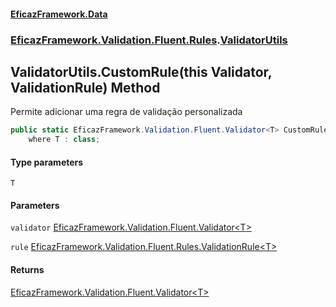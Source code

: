 #### [EficazFramework.Data](EficazFrameworkData.md 'EficazFramework Data')
### [EficazFramework.Validation.Fluent.Rules](EficazFrameworkData.md#EficazFramework.Validation.Fluent.Rules 'EficazFramework.Validation.Fluent.Rules').[ValidatorUtils](EficazFramework.Validation.Fluent.Rules/ValidatorUtils.md 'EficazFramework.Validation.Fluent.Rules.ValidatorUtils')

## ValidatorUtils.CustomRule<T>(this Validator<T>, ValidationRule<T>) Method

Permite adicionar uma regra de validação personalizada

```csharp
public static EficazFramework.Validation.Fluent.Validator<T> CustomRule<T>(this EficazFramework.Validation.Fluent.Validator<T> validator, EficazFramework.Validation.Fluent.Rules.ValidationRule<T> rule)
    where T : class;
```
#### Type parameters

<a name='EficazFramework.Validation.Fluent.Rules.ValidatorUtils.CustomRule_T_(thisEficazFramework.Validation.Fluent.Validator_T_,EficazFramework.Validation.Fluent.Rules.ValidationRule_T_).T'></a>

`T`
#### Parameters

<a name='EficazFramework.Validation.Fluent.Rules.ValidatorUtils.CustomRule_T_(thisEficazFramework.Validation.Fluent.Validator_T_,EficazFramework.Validation.Fluent.Rules.ValidationRule_T_).validator'></a>

`validator` [EficazFramework.Validation.Fluent.Validator&lt;](EficazFramework.Validation.Fluent/Validator_T_.md 'EficazFramework.Validation.Fluent.Validator<T>')[T](EficazFramework.Validation.Fluent.Rules/ValidatorUtils/CustomRule_T_(thisValidator_T_,ValidationRule_T_).md#EficazFramework.Validation.Fluent.Rules.ValidatorUtils.CustomRule_T_(thisEficazFramework.Validation.Fluent.Validator_T_,EficazFramework.Validation.Fluent.Rules.ValidationRule_T_).T 'EficazFramework.Validation.Fluent.Rules.ValidatorUtils.CustomRule<T>(this EficazFramework.Validation.Fluent.Validator<T>, EficazFramework.Validation.Fluent.Rules.ValidationRule<T>).T')[&gt;](EficazFramework.Validation.Fluent/Validator_T_.md 'EficazFramework.Validation.Fluent.Validator<T>')

<a name='EficazFramework.Validation.Fluent.Rules.ValidatorUtils.CustomRule_T_(thisEficazFramework.Validation.Fluent.Validator_T_,EficazFramework.Validation.Fluent.Rules.ValidationRule_T_).rule'></a>

`rule` [EficazFramework.Validation.Fluent.Rules.ValidationRule&lt;](EficazFramework.Validation.Fluent.Rules/ValidationRule_T_.md 'EficazFramework.Validation.Fluent.Rules.ValidationRule<T>')[T](EficazFramework.Validation.Fluent.Rules/ValidatorUtils/CustomRule_T_(thisValidator_T_,ValidationRule_T_).md#EficazFramework.Validation.Fluent.Rules.ValidatorUtils.CustomRule_T_(thisEficazFramework.Validation.Fluent.Validator_T_,EficazFramework.Validation.Fluent.Rules.ValidationRule_T_).T 'EficazFramework.Validation.Fluent.Rules.ValidatorUtils.CustomRule<T>(this EficazFramework.Validation.Fluent.Validator<T>, EficazFramework.Validation.Fluent.Rules.ValidationRule<T>).T')[&gt;](EficazFramework.Validation.Fluent.Rules/ValidationRule_T_.md 'EficazFramework.Validation.Fluent.Rules.ValidationRule<T>')

#### Returns
[EficazFramework.Validation.Fluent.Validator&lt;](EficazFramework.Validation.Fluent/Validator_T_.md 'EficazFramework.Validation.Fluent.Validator<T>')[T](EficazFramework.Validation.Fluent.Rules/ValidatorUtils/CustomRule_T_(thisValidator_T_,ValidationRule_T_).md#EficazFramework.Validation.Fluent.Rules.ValidatorUtils.CustomRule_T_(thisEficazFramework.Validation.Fluent.Validator_T_,EficazFramework.Validation.Fluent.Rules.ValidationRule_T_).T 'EficazFramework.Validation.Fluent.Rules.ValidatorUtils.CustomRule<T>(this EficazFramework.Validation.Fluent.Validator<T>, EficazFramework.Validation.Fluent.Rules.ValidationRule<T>).T')[&gt;](EficazFramework.Validation.Fluent/Validator_T_.md 'EficazFramework.Validation.Fluent.Validator<T>')